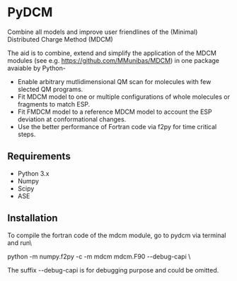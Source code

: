 # PyDCM
Combine all models and improve user friendlines of the (Minimal) Distributed Charge Method (MDCM)

The aid is to combine, extend and simplify the application of the MDCM modules (see e.g. https://github.com/MMunibas/MDCM) in one package avaiable by Python-

- Enable arbitrary mutlidimensional QM scan for molecules with few slected QM programs.
- Fit MDCM model to one or multiple configurations of whole molecules or fragments to match ESP.
- Fit FMDCM model to a reference MDCM model to account the ESP deviation at conformational changes.
- Use the better performance of Fortran code via f2py for time critical steps.

## Requirements
- Python 3.x
- Numpy
- Scipy
- ASE

## Installation

To compile the fortran code of the mdcm module, go to pydcm via terminal and run\

python -m numpy.f2py -c -m mdcm mdcm.F90 --debug-capi \

The suffix --debug-capi is for debugging purpose and could be omitted.
